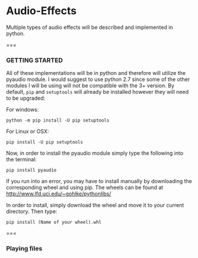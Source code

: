 # Audio-Effects

Multiple types of audio effects will be described and implemented in python.

===
### GETTING STARTED

All of these implementations will be in python and therefore will utilize the pyaudio module.
I would suggest to use python 2.7 since some of the other modules I will be using will not be compatible with the 3+ version.
By default, ``pip`` and ``setuptools`` will already be installed however they will need to be upgraded: <br>

For windows: <br>
```
python -m pip install -U pip setuptools
```

For Linux or OSX: <br>
```
pip install -U pip setuptools
```

Now, in order to install the pyaudio module simply type the following into the terminal:
```
pip install pyaudio
```

If you run into an error, you may have to install manually by downloading the corresponding wheel and using pip.
The wheels can be found at http://www.lfd.uci.edu/~gohlke/pythonlibs/ <br>

In order to install, simply download the wheel and move it to your current directory. Then type:
```
pip install (Name of your wheel).whl
```

===
### Playing files

